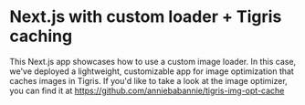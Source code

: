 # Next.js with custom loader + Tigris caching

This Next.js app showcases how to use a custom image loader. In this case, we've deployed a lightweight, customizable app for image optimization that caches images in Tigris. If you'd like to take a look at the image optimizer, you can find it at https://github.com/anniebabannie/tigris-img-opt-cache